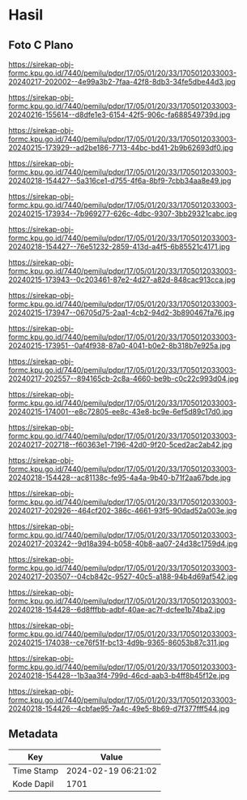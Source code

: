 # Hasil

## Foto C Plano

https://sirekap-obj-formc.kpu.go.id/7440/pemilu/pdpr/17/05/01/20/33/1705012033003-20240217-202002--4e99a3b2-7faa-42f8-8db3-34fe5dbe44d3.jpg

https://sirekap-obj-formc.kpu.go.id/7440/pemilu/pdpr/17/05/01/20/33/1705012033003-20240216-155614--d8dfe1e3-6154-42f5-906c-fa688549739d.jpg

https://sirekap-obj-formc.kpu.go.id/7440/pemilu/pdpr/17/05/01/20/33/1705012033003-20240215-173929--ad2be186-7713-44bc-bd41-2b9b62693df0.jpg

https://sirekap-obj-formc.kpu.go.id/7440/pemilu/pdpr/17/05/01/20/33/1705012033003-20240218-154427--5a316ce1-d755-4f6a-8bf9-7cbb34aa8e49.jpg

https://sirekap-obj-formc.kpu.go.id/7440/pemilu/pdpr/17/05/01/20/33/1705012033003-20240215-173934--7b969277-626c-4dbc-9307-3bb29321cabc.jpg

https://sirekap-obj-formc.kpu.go.id/7440/pemilu/pdpr/17/05/01/20/33/1705012033003-20240218-154427--76e51232-2859-413d-a4f5-6b85521c4171.jpg

https://sirekap-obj-formc.kpu.go.id/7440/pemilu/pdpr/17/05/01/20/33/1705012033003-20240215-173943--0c203461-87e2-4d27-a82d-848cac913cca.jpg

https://sirekap-obj-formc.kpu.go.id/7440/pemilu/pdpr/17/05/01/20/33/1705012033003-20240215-173947--06705d75-2aa1-4cb2-94d2-3b890467fa76.jpg

https://sirekap-obj-formc.kpu.go.id/7440/pemilu/pdpr/17/05/01/20/33/1705012033003-20240215-173951--0af4f938-87a0-4041-b0e2-8b318b7e925a.jpg

https://sirekap-obj-formc.kpu.go.id/7440/pemilu/pdpr/17/05/01/20/33/1705012033003-20240217-202557--894165cb-2c8a-4660-be9b-c0c22c993d04.jpg

https://sirekap-obj-formc.kpu.go.id/7440/pemilu/pdpr/17/05/01/20/33/1705012033003-20240215-174001--e8c72805-ee8c-43e8-bc9e-6ef5d89c17d0.jpg

https://sirekap-obj-formc.kpu.go.id/7440/pemilu/pdpr/17/05/01/20/33/1705012033003-20240217-202718--f60363e1-7196-42d0-9f20-5ced2ac2ab42.jpg

https://sirekap-obj-formc.kpu.go.id/7440/pemilu/pdpr/17/05/01/20/33/1705012033003-20240218-154428--ac81138c-fe95-4a4a-9b40-b71f2aa67bde.jpg

https://sirekap-obj-formc.kpu.go.id/7440/pemilu/pdpr/17/05/01/20/33/1705012033003-20240217-202926--464cf202-386c-4661-93f5-90dad52a003e.jpg

https://sirekap-obj-formc.kpu.go.id/7440/pemilu/pdpr/17/05/01/20/33/1705012033003-20240217-203242--9d18a394-b058-40b8-aa07-24d38c1759d4.jpg

https://sirekap-obj-formc.kpu.go.id/7440/pemilu/pdpr/17/05/01/20/33/1705012033003-20240217-203507--04cb842c-9527-40c5-a188-94b4d69af542.jpg

https://sirekap-obj-formc.kpu.go.id/7440/pemilu/pdpr/17/05/01/20/33/1705012033003-20240218-154428--6d8fffbb-adbf-40ae-ac7f-dcfee1b74ba2.jpg

https://sirekap-obj-formc.kpu.go.id/7440/pemilu/pdpr/17/05/01/20/33/1705012033003-20240215-174038--ce76f51f-bc13-4d9b-9365-86053b87c311.jpg

https://sirekap-obj-formc.kpu.go.id/7440/pemilu/pdpr/17/05/01/20/33/1705012033003-20240218-154428--1b3aa3f4-799d-46cd-aab3-b4ff8b45f12e.jpg

https://sirekap-obj-formc.kpu.go.id/7440/pemilu/pdpr/17/05/01/20/33/1705012033003-20240218-154426--4cbfae95-7a4c-49e5-8b69-d7f377fff544.jpg


## Metadata

| Key        | Value               |
| ---------- | ------------------- |
| Time Stamp | 2024-02-19 06:21:02 |
| Kode Dapil | 1701                |



